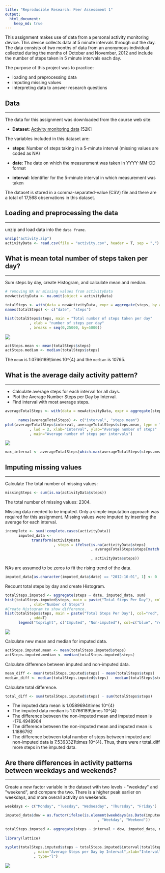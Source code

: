 ```yaml
---
title: "Reproducible Research: Peer Assessment 1"
output: 
  html_document:
    keep_md: true
---
```


This assignment makes use of data from a personal activity monitoring device. This device collects 
data at 5 minute intervals through out the day. The data consists of two months of data from an anonymous individual collected during the months of October and November, 2012 and include the number
of steps taken in 5 minute intervals each day.  


The purpose of this project was to practice:

* loading and preprocessing data
* imputing missing values
* interpreting data to answer research questions  


## Data
___
The data for this assignment was downloaded from the course web site:

* **Dataset**: [Activity monitoring data](https://d396qusza40orc.cloudfront.net/repdata%2Fdata%2Factivity.zip) [52K]  

The variables included in this dataset are:

* **steps**: Number of steps taking in a 5-minute interval (missing values are coded as NA)

* **date**: The date on which the measurement was taken in YYYY-MM-DD format

* **interval**: Identifier for the 5-minute interval in which measurement was taken

The dataset is stored in a comma-separated-value (CSV) file and there are a total of 17,568 observations in this dataset.

## Loading and preprocessing the data
___
unzip and load data into the `data frame`.

```r
unzip("activity.zip")
activityData <- read.csv(file = "activity.csv", header = T, sep = ",")
```

## What is mean total number of steps taken per day?
___
Sum steps by day, create Histogram, and calculate mean and median.

```r
# removing NA or missing values from activityData
newActivityData <- na.omit(object = activityData)

totalSteps <- with(data = newActivityData, expr = aggregate(steps, by = list(date), FUN = sum))
names(totalSteps) <- c("date", "steps")

hist(totalSteps$steps, main = "Total number of steps taken per day"
           , xlab = "number of steps per day"
           , breaks = seq(0,25000, by=5000))
```

![](PA1_template_files/figure-html/unnamed-chunk-1-1.png)<!-- -->

```r
actSteps.mean <- mean(totalSteps$steps)
actSteps.median <- median(totalSteps$steps) 
```

The `mean` is 1.0766189\times 10^{4} and the `median` is 10765.

## What is the average daily activity pattern?
___

* Calculate average steps for each interval for all days.
* Plot the Average Number Steps per Day by Interval.
* Find interval with most average steps.



```r
averageTotalSteps <- with(data = newActivityData, expr = aggregate(steps, by = list(interval)
                                                                         , FUN = mean))
      names(averageTotalSteps) <- c("interval", "steps.mean")
plot(averageTotalSteps$interval, averageTotalSteps$steps.mean, type = "l"
           , lwd = 2, xlab="Interval", ylab="Average number of steps"
           , main="Average number of steps per intervals")
```

![](PA1_template_files/figure-html/unnamed-chunk-2-1.png)<!-- -->

```r
max_interval <- averageTotalSteps[which.max(averageTotalSteps$steps.mean),1]
```

## Imputing missing values
___

Calculate The total number of missing values:

```r
missingSteps <- sum(is.na(activityData$steps))
```

The total number of missing values: 2304.

Missing data needed to be imputed. Only a simple imputation approach was required for this assignment. Missing values were imputed by inserting the average for each interval.


```r
incomplete <- sum(!complete.cases(activityData))
      imputed_data <- 
            transform(activityData
                      , steps = ifelse(is.na(activityData$steps)
                                       , averageTotalSteps$steps[match(activityData$interval
                                                                       , averageTotalSteps$interval)]
                                       , activityData$steps))
```

NAs are assumed to be zeros to fit the rising trend of the data.


```r
imputed_data[as.character(imputed_data$date) == "2012-10-01", 1] <- 0
```

Recount total steps by day and create Histogram.

```r
totalSteps.imputed <- aggregate(steps ~ date, imputed_data, sum)
hist(totalSteps.imputed$steps, main = paste("Total Steps Per Day"), col="blue"
           , xlab="Number of Steps")
#Create Histogram to show difference. 
hist(totalSteps$steps, main = paste("Total Steps Per Day"), col="red", xlab="Number of Steps"
           , add=T)
      legend("topright", c("Imputed", "Non-imputed"), col=c("blue", "red"), lwd=10)
```

![](PA1_template_files/figure-html/unnamed-chunk-6-1.png)<!-- -->

Calculate new mean and median for imputed data.


```r
actSteps.imputed.mean <- mean(totalSteps.imputed$steps)
actSteps.imputed.median <- median(totalSteps.imputed$steps)
```

Calculate difference between imputed and non-imputed data.

```r
mean_diff <- mean(totalSteps.imputed$steps) - mean(totalSteps$steps)
median_diff <- median(totalSteps.imputed$steps) - median(totalSteps$steps)
```

Calculate total difference.

```r
total_diff <- sum(totalSteps.imputed$steps) - sum(totalSteps$steps)
```

- The imputed data mean is 1.0589694\times 10^{4}
- The imputed data median is 1.0766189\times 10^{4}
- The difference between the non-imputed mean and imputed mean is -176.4948964
- The difference between the non-imputed mean and imputed mean is 1.1886792
- The difference between total number of steps between imputed and non-imputed data is 7.5363321\times 10^{4}. Thus, there were r total_diff more steps in the imputed data.  

## Are there differences in activity patterns between weekdays and weekends?
___

Create a new factor variable in the dataset with two levels - "weekday" and "weekend", and compare the two. There is a higher peak earlier on weekdays, and more overall activity on weekends.


```r
weekdays <- c("Monday", "Tuesday", "Wednesday", "Thursday", "Friday")

imputed_data$dow = as.factor(ifelse(is.element(weekdays(as.Date(imputed_data$date)),weekdays)
                                          , "Weekday", "Weekend"))
      
totalSteps.imputed <- aggregate(steps ~ interval + dow, imputed_data, mean)
      
library(lattice)
      
xyplot(totalSteps.imputed$steps ~ totalSteps.imputed$interval|totalSteps.imputed$dow
             , main="Average Steps per Day by Interval",xlab="Interval", ylab="Steps",layout=c(1,2)
             , type="l")
```

![](PA1_template_files/figure-html/unnamed-chunk-10-1.png)<!-- -->

